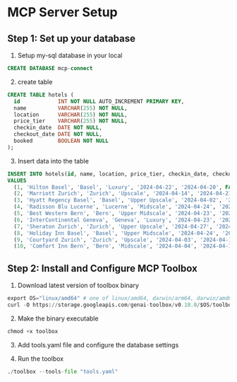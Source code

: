 # MCP Server Setup


## Step 1: Set up your database

1. Setup my-sql database in your local
```sql
CREATE DATABASE mcp-connect
```

2. create table
```sql
CREATE TABLE hotels (
  id            INT NOT NULL AUTO_INCREMENT PRIMARY KEY,
  name          VARCHAR(255) NOT NULL,
  location      VARCHAR(255) NOT NULL,
  price_tier    VARCHAR(255) NOT NULL,
  checkin_date  DATE NOT NULL,
  checkout_date DATE NOT NULL,
  booked        BOOLEAN NOT NULL
);
```


3. Insert data into the table
```sql
INSERT INTO hotels(id, name, location, price_tier, checkin_date, checkout_date, booked)
VALUES
  (1, 'Hilton Basel', 'Basel', 'Luxury', '2024-04-22', '2024-04-20', FALSE),
  (2, 'Marriott Zurich', 'Zurich', 'Upscale', '2024-04-14', '2024-04-21', FALSE),
  (3, 'Hyatt Regency Basel', 'Basel', 'Upper Upscale', '2024-04-02', '2024-04-20', FALSE),
  (4, 'Radisson Blu Lucerne', 'Lucerne', 'Midscale', '2024-04-24', '2024-04-05', FALSE),
  (5, 'Best Western Bern', 'Bern', 'Upper Midscale', '2024-04-23', '2024-04-01', FALSE),
  (6, 'InterContinental Geneva', 'Geneva', 'Luxury', '2024-04-23', '2024-04-28', FALSE),
  (7, 'Sheraton Zurich', 'Zurich', 'Upper Upscale', '2024-04-27', '2024-04-02', FALSE),
  (8, 'Holiday Inn Basel', 'Basel', 'Upper Midscale', '2024-04-24', '2024-04-09', FALSE),
  (9, 'Courtyard Zurich', 'Zurich', 'Upscale', '2024-04-03', '2024-04-13', FALSE),
  (10, 'Comfort Inn Bern', 'Bern', 'Midscale', '2024-04-04', '2024-04-16', FALSE);
```

## Step 2: Install and Configure MCP Toolbox

1. Download latest version of toolbox binary
```python
export OS="linux/amd64" # one of linux/amd64, darwin/arm64, darwin/amd64, or windows/amd64
curl -O https://storage.googleapis.com/genai-toolbox/v0.10.0/$OS/toolbox
```
2. Make the binary executable

```python
chmod +x toolbox
```
3. Add tools.yaml file and configure the database settings

4. Run the toolbox

```python
./toolbox --tools-file "tools.yaml"
```
